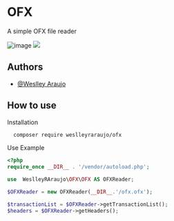 # OFX

A simple OFX file reader

![image](https://img.shields.io/badge/PHP-777BB4?style=for-the-badge&logo=php&logoColor=white)
![](https://img.shields.io/badge/PHP-8.3-green)

## Authors

- [@Weslley Araujo](https://www.github.com/WeslleyRAraujo)


## How to use

Installation
```bash
  composer require weslleyraraujo/ofx
```

Use Example
```php
<?php
require_once __DIR__ . '/vendor/autoload.php';

use  WeslleyRAraujo\OFX\OFX AS OFXReader;

$OFXReader = new OFXReader(__DIR__.'/ofx.ofx');

$transactionList = $OFXReader->getTransactionList();
$headers = $OFXReader->getHeaders();
```
    